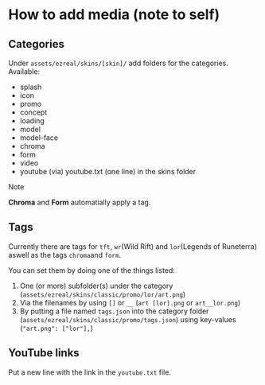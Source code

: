 # How to add media (note to self)

## Categories

Under `assets/ezreal/skins/[skin]/` add folders for the categories. Available:

- splash
- icon
- promo
- concept
- loading
- model
- model-face
- chroma
- form
- video
- youtube (via) youtube.txt (one line) in the skins folder

> [!NOTE]
> **Chroma** and **Form** automatially apply a tag.

## Tags

Currently there are tags for `tft`, `wr`(Wild Rift) and `lor`(Legends of Runeterra) aswell as the tags `chroma`and `form`.

You can set them by doing one of the things listed:

1. One (or more) subfolder(s) under the category (`assets/ezreal/skins/classic/promo/lor/art.png`)
2. Via the filenames by using `[]` or `__` (`art [lor].png` or `art__lor.png`)
3. By putting a file named `tags.json` into the category folder (`assets/ezreal/skins/classic/promo/tags.json`) using key-values (`"art.png": ["lor"],`)

## YouTube links

Put a new line with the link in the `youtube.txt` file.
